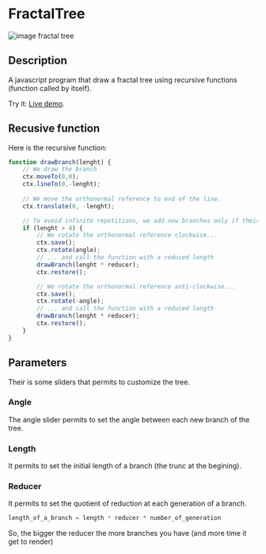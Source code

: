 # FractalTree

![image fractal tree](http://corentin-thomasset.fr/public/img1.PNG "Image fractal tree")

## Description
A javascript program that draw a fractal tree using recursive functions (function called by itself).

Try it: [Live demo](http://divers.corentin-thomasset.fr/fractal-tree/index.html).

## Recusive function
Here is the recursive function: 
```javascript
function drawBranch(lenght) {
    // We draw the branch
    ctx.moveTo(0,0);
    ctx.lineTo(0,-lenght);
    
    // We move the orthonormal reference to end of the line.
    ctx.translate(0, -lenght);

    // To avoid infinite repetitions, we add new branches only if their length if greater than 4px
    if (lenght > 4) {
        // We rotate the orthonormal reference clockwise...
        ctx.save();
        ctx.rotate(angle);
        // ... and call the function with a reduced length
        drawBranch(lenght * reducer);
        ctx.restore();

        // We rotate the orthonormal reference anti-clockwise...
        ctx.save();
        ctx.rotate(-angle);
        // ... and call the function with a reduced length
        drawBranch(lenght * reducer);
        ctx.restore();
    }
}
```

## Parameters
Their is some sliders that permits to customize the tree.

### Angle
The angle slider permits to set the angle between each new branch of the tree.

### Length
It permits to set the initial length of a branch (the trunc at the begining).

### Reducer
It permits to set the quotient of reduction at each generation of a branch. 
```Javascript
length_of_a_branch = length * reducer * number_of_generation 
```
So, the bigger the reducer the more branches you have (and more time it get to render)
